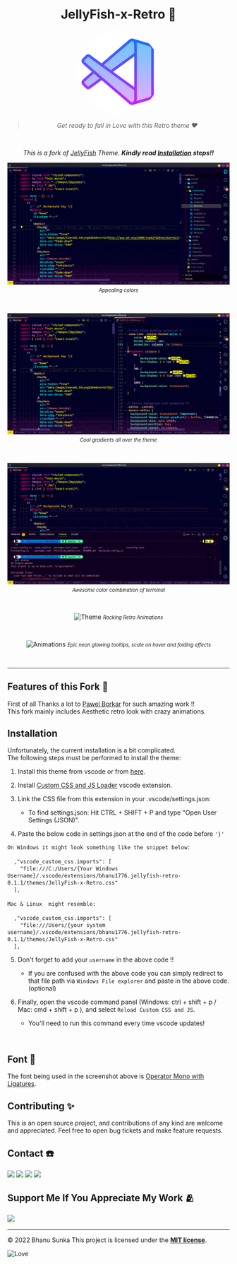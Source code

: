 <div align="center">

# JellyFish-x-Retro 🚀

<img src="./assets/jellyfish.png" height="190px" width="190px" style="border-radius:50%;">

<br>

> _Get ready to fall in Love with this Retro theme ♥️_

<br>

*This is a fork of <a href="https://github.com/pawelborkar/vscode-jellyfish">JellyFish</a> Theme. **Kindly read [Installation](#installation) steps!!***

![Editor](./assets/Preview1.PNG)
 <i style="font-size: .8em">Appealing colors</i>

<br>

![Multi-Editors](./assets/Preview2.PNG)
 <i style="font-size: .8em">Cool gradients all over the theme</i>

<br>

![Terminal](./assets/Preview3.PNG)
 <i style="font-size: .8em">Awesome color combination of terminal</i>

<br>

![Theme](./assets/1.gif)
 <i style="font-size: .8em">Rocking Retro Animations</i>

<br>

![Animations](./assets/2.gif)
<i  style="font-size: .8em">Epic neon glowing tooltips, scale on hover and folding effects</i>

<br>

---

</div>

## Features of this Fork 💫

First of all Thanks a lot to [Pawel Borkar](https://github.com/pawelborkar) for such amazing work !!  
This fork mainly includes Aesthetic retro look with crazy animations.

## Installation

Unfortunately, the current installation is a bit complicated.  
The following steps must be performed to install the theme:

1. Install this theme from vscode or from [here](https://marketplace.visualstudio.com/items?itemName=Bhanu1776.jellyfish-retro).
2. Install [Custom CSS and JS Loader](https://marketplace.visualstudio.com/items?itemName=be5invis.vscode-custom-css) vscode extension.
3. Link the CSS file from this extension in your .vscode/settings.json:
   - To find settings.json: Hit CTRL + SHIFT + P and type "Open User Settings (JSON)".

4. Paste the below code in settings.json at the end of the code before `'}'`

```
On Windows it might look something like the snippet below:

  ,"vscode_custom_css.imports": [
    "file:///C:/Users/{Your Windows Username}/.vscode/extensions/bhanu1776.jellyfish-retro-0.1.1/themes/JellyFish-x-Retro.css"
  ],

Mac & Linux  might resemble:

  ,"vscode_custom_css.imports": [
    "file:///Users/{your system username}/.vscode/extensions/bhanu1776.jellyfish-retro-0.1.1/themes/JellyFish-x-Retro.css"
  ],

```

5. Don't forget to add your `username` in the above code !!

    - If you are confused with the above code you can simply redirect to that file path via `Windows File explorer` and paste in the above code. (optional)

6. Finally, open the vscode command panel (Windows: ctrl + shift + p / Mac: cmd + shift + p ), and select `Reload Custom CSS and JS`.
   - You'll need to run this command every time vscode updates!

<br/>

## Font 🔨

The font being used in the screenshot above is [Operator Mono with Ligatures](https://github.com/kiliman/operator-mono-lig).

## Contributing ✨

This is an open source project, and contributions of any kind are welcome and appreciated. Feel free to open bug tickets and make feature requests.

## Contact ☎️

<p align=left>
<a href="https://in.linkedin.com/in/bhanu-sunka-94a24a21a"><img src="https://img.shields.io/badge/LinkedIn-000080?style=for-the-badge&logo=linkedin&logoColor=white"></a>
<a href="https://www.instagram.com/bhanu_1776/"><img src="https://img.shields.io/badge/Instagram-E4405F?style=for-the-badge&logo=instagram&logoColor=white"></a>
<a href="https://mobile.twitter.com/sunkabhanu"><img src="https://img.shields.io/badge/Twitter-0099ff?style=for-the-badge&logo=twitter&logoColor=white"></a>
<a href="mailto:sunkabhanu281202@gmail.com"><img src="https://img.shields.io/badge/mail-EA4335?style=for-the-badge&logo=gmail&logoColor=white"></a>

## Support Me If You Appreciate My Work 🫂

<a href="https://www.buymeacoffee.com/Bhanu1776"><img src="https://cdn.buymeacoffee.com/buttons/v2/default-yellow.png" width="200" /></a>

<hr>

© 2022 Bhanu Sunka
This project is licensed under the [**MIT license**](https://github.com/Bhanu1776/vscode-Jellyfish-x-Retro/blob/star/LICENSE).

![Love](https://img.shields.io/badge/I%20%E2%9D%A4%20-OpenSource-%23ff0055)
